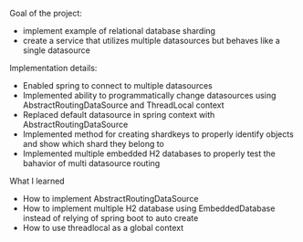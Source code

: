 Goal of the project:
- implement example of relational database sharding
- create a service that utilizes multiple datasources but behaves like a single datasource

Implementation details:
- Enabled spring to connect to multiple datasources
- Implemented ability to programmatically change datasources using AbstractRoutingDataSource and ThreadLocal context
- Replaced default datasource in spring context with AbstractRoutingDataSource
- Implemented method for creating shardkeys to properly identify objects and show which shard they belong to
- Implemented multiple embedded H2 databases to properly test the bahavior of multi datasource routing

What I learned
- How to implement AbstractRoutingDataSource
- How to implement multiple H2 database using EmbeddedDatabase instead of relying of spring boot to auto create
- How to use threadlocal as a global context
  
